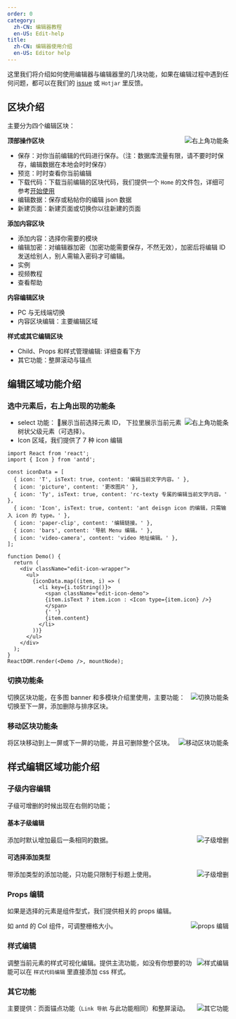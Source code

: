 ```yaml
---
order: 0
category:
  zh-CN: 编辑器教程
  en-US: Edit-help
title: 
  zh-CN: 编辑器使用介绍
  en-US: Editor help
---
```


这里我们将介绍如何使用编辑器与编辑器里的几块功能，如果在编辑过程中遇到任何问题，都可以在我们的 [issue](https://github.com/ant-design/ant-design-landing/issues) 或 `Hotjar` 里反馈。

## 区块介绍

主要分为四个编辑区块：

<img class="preview-img" align="right" alt="右上角功能条" description="提供树状选择与区块功能编辑"  src="https://gw.alipayobjects.com/zos/rmsportal/zymxSqipeRCeobFxuQnP.png">

**顶部操作区块**
- 保存：对你当前编辑的代码进行保存。（注：数据库流量有限，请不要时时保存，编辑数据在本地会时时保存）
- 预览：时时查看你当前编辑
- 下载代码：下载当前编辑的区块代码，我们提供一个 `Home` 的文件包，详细可参考[开始使用](/docs/use/getting-started-cn)
- 编辑数据：保存或粘帖你的编辑 json 数据
- 新建页面：新建页面或切换你以往新建的页面

**添加内容区块**
- 添加内容：选择你需要的模块
- 编辑加密：对编辑器加密（加密功能需要保存，不然无效），加密后将编辑 ID 发送给别人，别人需输入密码才可编辑。
- 实例
- 视频教程
- 查看帮助

**内容编辑区块**
- PC 与无线端切换
- 内容区块编辑：主要编辑区域

**样式或其它编辑区块**
- Child、Props 和样式管理编辑: 详细查看下方
- 其它功能：整屏滚动与锚点

## 编辑区域功能介绍

### 选中元素后，右上角出现的功能条

<img class="preview-img" align="right" alt="右上角功能条" description="提供树状选择与区块功能编辑" src="https://gw.alipayobjects.com/zos/rmsportal/mMVKpRIxSQyyuzMocBnQ.jpg" >

- select 功能： 展示当前选择元素 ID， 下拉里展示当前元素树状父级元素（可选择）。
- Icon 区域，我们提供了 7 种 icon 编辑

<style>
.edit-icon-wrapper{
  padding-left: 16px;
}
.edit-icon-wrapper ul li {
  list-style-type: disc;
}
.edit-icon-demo{
  color: #fff;
  background: #2F54EB;
  padding: 0 8px;
  height: 24px;
  border-radius: 4px;
  display: inline-block;
  text-align: center;
  line-height: 24px;
}
</style>

```__react
import React from 'react';
import { Icon } from 'antd';

const iconData = [
  { icon: 'T', isText: true, content: '编辑当前文字内容。' },
  { icon: 'picture', content: '更改图片' },
  { icon: 'Ty', isText: true, content: 'rc-texty 专属的编辑当前文字内容。' },
  { icon: 'Icon', isText: true, content: 'ant deisgn icon 的编辑，只需输入 icon 的 type。' },
  { icon: 'paper-clip', content: '编辑链接。' },
  { icon: 'bars', content: '导航 Menu 编辑。' },
  { icon: 'video-camera', content: 'video 地址编辑。' },
];

function Demo() {
  return (
    <div className="edit-icon-wrapper">
      <ul>
        {iconData.map((item, i) => (
          <li key={i.toString()}>
            <span className="edit-icon-demo">
            {item.isText ? item.icon : <Icon type={item.icon} />}
            </span>
            {' '}
            {item.content}
          </li>
        ))}
      </ul>
    </div>
  );
}
ReactDOM.render(<Demo />, mountNode);
```

### 切换功能条

<img class="preview-img" align="right" alt="切换功能条" description="切换分屏的功能条" src="https://gw.alipayobjects.com/zos/rmsportal/tyeDqfxmDQtsSiUlhuSZ.jpg">

切换区块功能，在多图 banner 和多模块介绍里使用，主要功能：切换至下一屏，添加删除与排序区块。

### 移动区块功能条

<img class="preview-img" align="right" alt="移动区块功能条" description="上下移动区块与删除区块" src="https://gw.alipayobjects.com/zos/rmsportal/XZlMAEyydErXmkzSzbXY.jpg">

将区块移动到上一屏或下一屏的功能，并且可删除整个区块。

## 样式编辑区域功能介绍

### 子级内容编辑

子级可增删的时候出现在右侧的功能；

#### 基本子级编辑

<img class="preview-img" align="right" alt="子级增删" description="移动区块与删除区块" src="https://gw.alipayobjects.com/zos/rmsportal/wbovLkaLfSeczhXWJuVi.jpg">

添加时默认增加最后一条相同的数据。

#### 可选择添加类型

<img class="preview-img" align="right" alt="子级增删" description="可选择添加类型，移动区块与删除区块" src="https://gw.alipayobjects.com/zos/rmsportal/RWDgXBsrZEpDxAIflBNJ.jpg">

带添加类型的添加功能，只功能只限制于标题上使用。

### Props 编辑

如果是选择的元素是组件型式，我们提供相关的 props 编辑。

<img class="preview-img" align="right" alt="props 编辑" src="https://gw.alipayobjects.com/zos/rmsportal/yUWQkRSorCRiXCGlrCOM.jpg">

如 antd 的 Col 组件，可调整栅格大小。

### 样式编辑

<img class="preview-img" align="right" alt="样式编辑" src="https://gw.alipayobjects.com/zos/rmsportal/MGezUVWlekggsYPeZKLP.jpg">

调整当前元素的样式可视化编辑。提供主流功能，如没有你想要的功能可以在 `样式代码编辑` 里直接添加 css 样式。

### 其它功能

<img class="preview-img" align="right" alt="其它功能" src="https://gw.alipayobjects.com/zos/rmsportal/MoOfsnZzXULUYsIOBNlD.jpg">

主要提供：页面锚点功能（`Link 导航` 与此功能相同）和整屏滚动。
